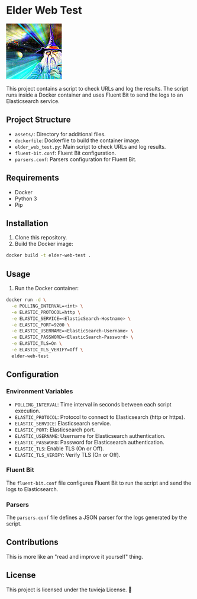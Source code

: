 # Elder Web Test

<a href="https://youtu.be/Ocj9t0g-XBs?si=-QkWaVgNxTnTbFSx">
  <img src="assets/elder_web_test.png" alt="Elder" style="width:150px;">
</a>

This project contains a script to check URLs and log the results. The script runs inside a Docker container and uses Fluent Bit to send the logs to an Elasticsearch service.

## Project Structure

- `assets/`: Directory for additional files.
- `dockerfile`: Dockerfile to build the container image.
- `elder_web_test.py`: Main script to check URLs and log results.
- `fluent-bit.conf`: Fluent Bit configuration.
- `parsers.conf`: Parsers configuration for Fluent Bit.

## Requirements

- Docker
- Python 3
- Pip

## Installation

1. Clone this repository.
2. Build the Docker image:

```bash
docker build -t elder-web-test .
```

## Usage

1. Run the Docker container:

```bash
docker run -d \
  -e POLLING_INTERVAL=<int> \
  -e ELASTIC_PROTOCOL=http \
  -e ELASTIC_SERVICE=<ElasticSearch-Hostname> \
  -e ELASTIC_PORT=9200 \
  -e ELASTIC_USERNAME=<ElasticSearch-Username> \
  -e ELASTIC_PASSWORD=<ElasticSearch-Password> \
  -e ELASTIC_TLS=On \
  -e ELASTIC_TLS_VERIFY=Off \
  elder-web-test
```

## Configuration

### Environment Variables

- `POLLING_INTERVAL`: Time interval in seconds between each script execution.
- `ELASTIC_PROTOCOL`: Protocol to connect to Elasticsearch (http or https).
- `ELASTIC_SERVICE`: Elasticsearch service.
- `ELASTIC_PORT`: Elasticsearch port.
- `ELASTIC_USERNAME`: Username for Elasticsearch authentication.
- `ELASTIC_PASSWORD`: Password for Elasticsearch authentication.
- `ELASTIC_TLS`: Enable TLS (On or Off).
- `ELASTIC_TLS_VERIFY`: Verify TLS (On or Off).

### Fluent Bit

The `fluent-bit.conf` file configures Fluent Bit to run the script and send the logs to Elasticsearch.

### Parsers

The `parsers.conf` file defines a JSON parser for the logs generated by the script.

## Contributions

This is more like an "read and improve it yourself" thing.

## License

This project is licensed under the tuvieja License. 👵